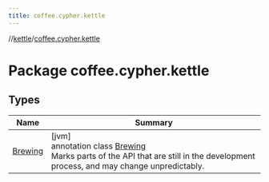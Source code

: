 ```yaml
---
title: coffee.cypher.kettle
---
```

//[kettle](../../index.html)/[coffee.cypher.kettle](index.html)



# Package coffee.cypher.kettle



## Types


| Name | Summary |
|---|---|
| [Brewing](-brewing/index.html) | [jvm]<br>annotation class [Brewing](-brewing/index.html)<br>Marks parts of the API that are still in the development process, and may change unpredictably. |

